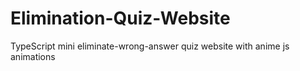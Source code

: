 # Elimination-Quiz-Website
TypeScript mini eliminate-wrong-answer quiz website with anime js animations 
